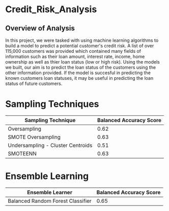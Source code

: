 # Credit_Risk_Analysis
## Overview of Analysis
In this project, we were tasked with using machine learning algorithms to build a model to predict a potential customer's credit risk. A list of over 115,000 customers was provided which contained many fields of information such as their loan amount, interest rate, income, home ownership as well as thier loan status (low or high risk). Using the models we built, our aim is to predict the loan status of the customers using the other information provided. If the model is succesful in predicting the known customers loan statuses, it may be useful in predicting the loan status of future customers. 

# Sampling Techniques
| Sampling Technique | Balanced Accuracy Score |
| --- | --- |
| Oversampling | 0.62 |
| SMOTE Oversampling | 0.63 |
| Undersampling - Cluster Centroids | 0.51 |
| SMOTEENN | 0.63 |

# Ensemble Learning
| Ensemble Learner | Balanced Accuracy Score |
| --- | --- |
| Balanced Random Forest Classifier | 0.65 |
